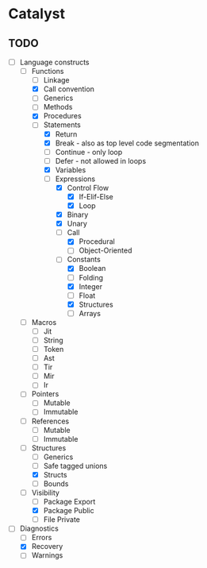 # Catalyst

## TODO

- [ ] Language constructs
    - [ ] Functions
        - [ ] Linkage
        - [x] Call convention
        - [ ] Generics
        - [ ] Methods
        - [x] Procedures
        - [ ] Statements
            - [x] Return
            - [x] Break - also as top level code segmentation
            - [ ] Continue - only loop
            - [ ] Defer - not allowed in loops
            - [x] Variables
            - [ ] Expressions
                - [x] Control Flow
                    - [x] If-Elif-Else
                    - [x] Loop
                - [x] Binary
                - [x] Unary
                - [ ] Call
                    - [x] Procedural
                    - [ ] Object-Oriented
                - [ ] Constants
                    - [x] Boolean
                    - [ ] Folding
                    - [x] Integer
                    - [ ] Float
                    - [x] Structures
                    - [ ] Arrays
    - [ ] Macros
        - [ ] Jit
        - [ ] String
        - [ ] Token
        - [ ] Ast
        - [ ] Tir
        - [ ] Mir
        - [ ] Ir
    - [ ] Pointers
        - [ ] Mutable
        - [ ] Immutable
    - [ ] References
        - [ ] Mutable
        - [ ] Immutable
    - [ ] Structures
        - [ ] Generics
        - [ ] Safe tagged unions
        - [x] Structs
        - [ ] Bounds
    - [ ] Visibility
        - [ ] Package Export
        - [x] Package Public
        - [ ] File Private

- [ ] Diagnostics
    - [ ] Errors
    - [x] Recovery
    - [ ] Warnings